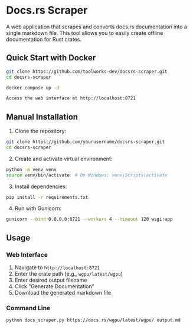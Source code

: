 # Docs.rs Scraper

A web application that scrapes and converts docs.rs documentation into a single markdown file. This tool allows you to easily create offline documentation for Rust crates.

## Quick Start with Docker

```bash
git clone https://github.com/toolworks-dev/docsrs-scraper.git
cd docsrs-scraper

docker compose up -d

Access the web interface at http://localhost:8721
```

## Manual Installation

1. Clone the repository:
```bash
git clone https://github.com/yourusername/docsrs-scraper.git
cd docsrs-scraper
```

2. Create and activate virtual environment:
```bash
python -m venv venv
source venv/bin/activate  # On Windows: venv\Scripts\activate
```

3. Install dependencies:
```bash
pip install -r requirements.txt
```

4. Run with Gunicorn:
```bash
gunicorn --bind 0.0.0.0:8721 --workers 4 --timeout 120 wsgi:app
```

## Usage

### Web Interface
1. Navigate to `http://localhost:8721`
2. Enter the crate path (e.g., `wgpu/latest/wgpu`)
3. Enter desired output filename
4. Click "Generate Documentation"
5. Download the generated markdown file

### Command Line
```bash
python docs_scraper.py https://docs.rs/wgpu/latest/wgpu/ output.md
```